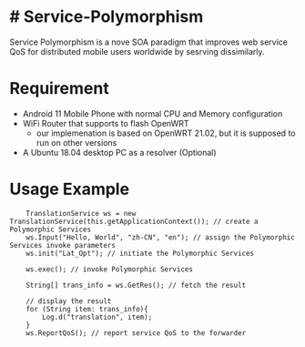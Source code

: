 # # Service-Polymorphism

Service Polymorphism is a nove SOA paradigm that improves web service QoS for distributed mobile users worldwide by sesrving dissimilarly. 

# Requirement
- Android 11 Mobile Phone with normal CPU and Memory configuration
- WiFi Router that supports to flash OpenWRT
	- our implemenation is based on OpenWRT 21.02, but it is supposed to run on other versions
- A Ubuntu 18.04 desktop PC as a resolver (Optional)

# Usage Example
 
        TranslationService ws = new TranslationService(this.getApplicationContext()); // create a Polymorphic Services
        ws.Input("Hello, World", "zh-CN", "en"); // assign the Polymorphic Services invoke parameters
        ws.init("Lat_Opt"); // initiate the Polymorphic Services

        ws.exec(); // invoke Polymorphic Services 

        String[] trans_info = ws.GetRes(); // fetch the result

		// display the result
        for (String item: trans_info){
            Log.d("translation", item);
        }
        ws.ReportQoS(); // report service QoS to the forwarder
